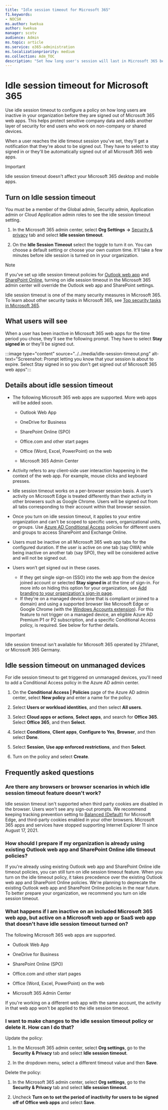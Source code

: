 ```yaml
---
title: "Idle session timeout for Microsoft 365"
f1.keywords:
- NOCSH
ms.author: kwekua
author: kwekua
manager: scotv
audience: Admin
ms.topic: article
ms.service: o365-administration
ms.localizationpriority: medium
ms.collection: Adm_TOC
description: "Set how long user's session will last in Microsoft 365 before they're timed out."
---
```


# Idle session timeout for Microsoft 365

<!-- Add metadata: localization, AdminSurgePortfolio, admindeeplinkMAC. remove robots nofollow -->

Use idle session timeout to configure a policy on how long users are inactive in your organization before they are signed out of Microsoft 365 web apps. This helps protect sensitive company data and adds another layer of security for end users who work on non-company or shared devices.

When a user reaches the idle timeout session you've set, they'll get a notification that they're about to be signed out. They have to select to stay signed in or they'll be automatically signed out of all Microsoft 365 web apps.

> [!IMPORTANT]
> Idle session timeout doesn't affect your Microsoft 365 desktop and mobile apps.

## Turn on Idle session timeout

You must be a member of the Global admin, Security admin, Application admin or Cloud Application admin roles to see the idle session timeout setting.

1. In the Microsoft 365 admin center, select **Org Settings** **->**  [Security & privacy](https://go.microsoft.com/fwlink/p/?linkid=2072756) tab and select **Idle session timeout**.

2. On the **Idle Session Timeout** select the toggle to turn it on. You can choose a default setting or choose your own custom time. It'll take a few minutes before idle session is turned on in your organization.

> [!NOTE]
> If you've set up idle session timeout policies for [Outlook web app](https://support.microsoft.com/topic/description-of-the-activity-based-authentication-timeout-for-owa-in-office-365-0c101e1b-020e-69c1-a0b0-26532d60c0a4) and [SharePoint Online](/sharepoint/sign-out-inactive-users), turning on idle session timeout in the Microsoft 365 admin center will override the Outlook web app and SharePoint settings.

Idle session timeout is one of the many security measures in Microsoft 365. To learn about other security tasks in Microsoft 365, see [Top security tasks in Microsoft 365](../../security/top-security-tasks-for-remote-work.md).  

## What users will see

When a user has been inactive in Microsoft 365 web apps for the time period you chose, they'll see the following prompt. They have to select **Stay signed in** or they'll be signed out.

:::image type="content" source="../../media/idle-session-timeout.png" alt-text="Screenshot: Prompt letting you know that your session is about to expire. Select Stay signed in so you don't get signed out of Microsoft 365 web apps":::

## Details about idle session timeout

- The following Microsoft 365 web apps are supported. More web apps will be added soon.

    - Outlook Web App

    - OneDrive for Business

    - SharePoint Online (SPO)

    - Office.com and other start pages

    - Office (Word, Excel, PowerPoint) on the web

    - Microsoft 365 Admin Center

- Activity refers to any client-side user interaction happening in the context of the web app. For example, mouse clicks and keyboard presses.  

- Idle session timeout works on a per-browser session basis. A user’s activity on Microsoft Edge is treated differently than their activity in other browsers such as Google Chrome. Users will be signed out from all tabs corresponding to their account within that browser session.

- Once you turn on idle session timeout, it applies to your entire organization and can't be scoped to specific users, organizational units, or groups. Use [Azure AD Conditional Access](/azure/active-directory/conditional-access/) policies for different users and groups to access SharePoint and Exchange Online.

- Users must be inactive on all Microsoft 365 web app tabs for the configured duration. If the user is active on one tab (say OWA) while being inactive on another tab (say SPO), they will be considered active and will not be signed out.  

- Users won’t get signed out in these cases.
    - If they get single sign-on (SSO) into the web app from the device joined account or selected **Stay signed in** at the time of sign-in. For more info on hiding this option for your organization, see [Add branding to your organization's sign-in page](/azure/active-directory/fundamentals/customize-branding).
    - If they're on a managed device (one that is compliant or joined to a domain) and using a supported browser like Microsoft Edge or Google Chrome (with the [Windows Accounts extension](https://chrome.google.com/webstore/detail/windows-accounts/ppnbnpeolgkicgegkbkbjmhlideopiji)). For this feature to not trigger on a managed device, an eligible Azure AD Premium P1 or P2 subscription, and a specific Conditional Access policy, is required. See below for further details.

> [!IMPORTANT]
> Idle session timeout isn't available for Microsoft 365 operated by 21Vianet, or Microsoft 365 Germany.

## Idle session timeout on unmanaged devices  

For idle session timeout to get triggered on unmanaged devices, you'll need to add a Conditional Access policy in the Azure AD admin center.

1. On the **Conditional Access | Policies** page of the Azure AD admin center, select **New policy** and enter a name for the policy.

2. Select **Users or workload identities**, and then select **All users**.

3. Select **Cloud apps or actions**, **Select apps**, and search for **Office 365**. Select **Office 365**, and then **Select**.  

4. Select **Conditions**, **Client apps**, **Configure to Yes**, **Browser**, and then select **Done**.

5. Select **Session**, **Use app enforced restrictions**, and then **Select**.

6. Turn on the policy and select **Create**.

## Frequently asked questions

### Are there any browsers or browser scenarios in which idle session timeout feature doesn't work?  

Idle session timeout isn't supported when third party cookies are disabled in the browser. Users won't see any sign-out prompts. We recommend keeping tracking prevention setting to [Balanced (Default)](/microsoft-edge/web-platform/tracking-prevention) for Microsoft Edge, and third-party cookies enabled in your other browsers. Microsoft 365 apps and services have stopped supporting Internet Explorer 11 since August 17, 2021.

### How should I prepare if my organization is already using existing Outlook web app and SharePoint Online idle timeout policies?  

If you're already using existing Outlook web app and SharePoint Online idle timeout policies, you can still turn on idle session timeout feature. When you turn on the idle timeout policy, it takes precedence over the existing Outlook web app and SharePoint Online policies. We're planning to deprecate the existing Outlook web app and SharePoint Online policies in the near future. To better prepare your organization, we recommend you turn on idle session timeout.

### What happens if I am inactive on an included Microsoft 365 web app, but active on a Microsoft web app or SaaS web app that doesn't have idle session timeout turned on?  

The following Microsoft 365 web apps are supported.

- Outlook Web App

- OneDrive for Business

- SharePoint Online (SPO)

- Office.com and other start pages

- Office (Word, Excel, PowerPoint) on the web

- Microsoft 365 Admin Center

If you're working on a different web app with the same account, the activity in that web app won't be applied to the idle session timeout.

### I want to make changes to the idle session timeout policy or delete it. How can I do that?

Update the policy:

1. In the Microsoft 365 admin center, select **Org settings**, go to the **Security & Privacy** tab and select **Idle session timeout**.

2. In the dropdown menu, select a different timeout value and then **Save**.  

Delete the policy:

1. In the Microsoft 365 admin center, select **Org settings**, go to the **Security & Privacy** tab and select **Idle session timeout**.

2. Uncheck **Turn on to set the period of inactivity for users to be signed off of Office web apps** and select **Save**.
